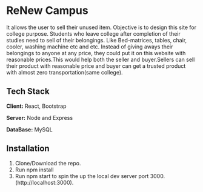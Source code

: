 # ReNew Campus
It allows the user to sell their unused item. Objective is to design this site for college purpose. Students who leave college after completion of their studies need to sell of their belongings. Like Bed-matrices, tables, chair, cooler, washing machine etc and etc. Instead of giving aways their belongings to anyone at any price, they could put it on this website with reasonable prices.This would help both the seller and buyer.Sellers can sell their product with reasonable price and buyer can get a trusted product with almost zero transportation(same college).
## Tech Stack

**Client:** React, Bootstrap

**Server:** Node and Express

**DataBase:** MySQL

  
## Installation

  1. Clone/Download the repo.
  2. Run npm install
  3. Run npm start to spin the up the local dev server port 3000.(http://localhost:3000).
